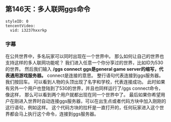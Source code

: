 ## 第146天：多人联网ggs命令

```@TencentVideo
styleID: 0
tencentVideo:
  vid: i3237hxxrkp

```



### 字幕

在公共世界中，多名玩家可以同时出现在一个世界中。
那么如何让自己的世界也支持这样的多人联网功能呢？
我们进入任意一个你分享过的世界，比如ID为530的世界。
然后我们输入 **/ggs connect**
**ggs是general game server的缩写，代表通用游戏服务器。**
connect是连接的意思。
整行语句代表连接到ggs服务器。
我们按回车。
可以看到人物的头顶出现了名字和学校，代表连接成功。
此时如果有另外一个用户也登陆到了530的世界，并且也同样运行了/ggs connect命令，像这样，
那么可以看到两个用户就都出现在同一个世界中了。
最后如果你希望用户在刚进入世界时自动连接ggs服务器，可以在出生点或者代码方块中加入刚刚的这行语句，例如这样。
这个代码方块的拉杆是一直打开的，任何玩家进入这个世界都会马上执行这个命令，连接到ggs服务器。